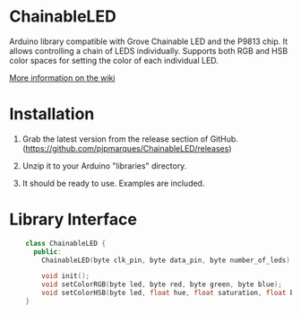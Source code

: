ChainableLED
============

Arduino library compatible with Grove Chainable LED and the P9813 chip. It allows controlling a chain of LEDS individually. 
Supports both RGB and HSB color spaces for setting the color of each individual LED.

[More information on the wiki](https://github.com/pjpmarques/ChainableLED/wiki)


Installation
============
1. Grab the latest version from the release section of GitHub.
(https://github.com/pjpmarques/ChainableLED/releases)

2. Unzip it to your Arduino "libraries" directory. 

3. It should be ready to use. Examples are included.


Library Interface
=================
```c++
    class ChainableLED {
      public:
        ChainableLED(byte clk_pin, byte data_pin, byte number_of_leds);

        void init();
        void setColorRGB(byte led, byte red, byte green, byte blue);
        void setColorHSB(byte led, float hue, float saturation, float brightness);
    }
```
